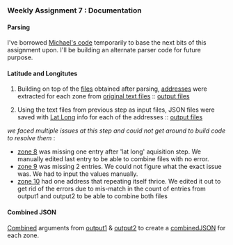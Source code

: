 ### **Weekly Assignment 7 : Documentation**

#### Parsing

I've borrowed [Michael's code](https://github.com/wolfm2/data-structures/blob/master/week_7/parseZones.js) temporarily to base the next bits of this assignment upon. I'll be building an alternate parser code for future purpose.

#### Latitude and Longitutes

1. Building on top of the [files](https://github.com/aaditirokade/data-structures/tree/master/weekly_assignment7/dump/output) obtained after parsing, [addresses](https://github.com/aaditirokade/data-structures/blob/master/weekly_assignment7/addresses.js) were extracted for each zone from [original text files](https://github.com/aaditirokade/data-structures/tree/master/weekly%20assignment1/data) :: [output files](https://github.com/aaditirokade/data-structures/tree/master/weekly_assignment7/dump)

2. Using the text files from previous step as input files, JSON files were saved with [Lat Long](https://github.com/aaditirokade/data-structures/blob/master/weekly_assignment7/latlong.js) info for each of the addresses :: [output files](https://github.com/aaditirokade/data-structures/tree/master/weekly_assignment7/dump)

*we faced multiple issues at this step and could not get around to build code to resolve them* :
- [zone 8](https://github.com/aaditirokade/data-structures/blob/master/weekly_assignment7/dump/m08Address.json) was missing one entry after 'lat long' aquisition step. We manually edited last entry to be able to combine files with no error.
- [zone 9](https://github.com/aaditirokade/data-structures/blob/master/weekly_assignment7/dump/m09Address.json) was missing 2 entries. We could not figure what the exact issue was. We had to input the values manually.
- [zone 10](https://github.com/aaditirokade/data-structures/blob/master/weekly_assignment7/dump/m10Address.json) had one address that repeating itself thrice. We edited it out to get rid of the errors due to mis-match in the count of entries from output1 and output2 to be able to combine both files

#### Combined JSON

[Combined](https://github.com/aaditirokade/data-structures/blob/master/weekly_assignment7/week7final.js) arguments from [output1](https://github.com/aaditirokade/data-structures/tree/master/weekly_assignment7/dump/output) & [output2](https://github.com/aaditirokade/data-structures/tree/master/weekly_assignment7/dump) to create a [combinedJSON](https://github.com/aaditirokade/data-structures/tree/master/weekly_assignment7) for each zone.
